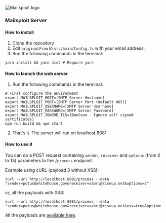 ![Mailsploit logo](https://raw.githubusercontent.com/pwnsdx/Mailsploit/master/resources/logo.png?fuckgithubcache=2)

### Mailsploit Server

#### How to install

1. Clone the repository
2. Edit `originalFrom` in `src/main/Config.ts` with your email address.
3. Run the following commands in the terminal:
```
yarn install && yarn dist # Require yarn
```

#### How to launch the web server

1. Run the following commands in the terminal:
```
# First configure the environment
export MAILSPLOIT_HOST=[SMTP Server Hostname]
export MAILSPLOIT_PORT=[SMTP Server Port (default 465)]
export MAILSPLOIT_USERNAME=[SMTP Server Username]
export MAILSPLOIT_PASSWORD=[SMTP Server Password]
export MAILSPLOIT_IGNORE_TLS=[Boolean - Ignore self signed certificates]
npm run build && npm start
```
2. That's it. The server will run on localhost:8081

#### How to use it

You can do a POST request containing `sender`, `receiver` and `options` (from 0 to 13) parameters to the `/process` endpoint.

Example using cURL (payload 3 without XSS):

```
curl --url http://localhost:8081/process --data "sender=potus@whitehouse.gov&receiver=sabri@riseup.net&options=2"
```

or, all the payloads with XSS:

```
curl --url http://localhost:8081/process --data "sender=potus@whitehouse.gov&receiver=sabri@riseup.net&xss=true&options=-1"
```

All the payloads are [available here](https://github.com/pwnsdx/Mailsploit/blob/master/src/main/Payloads.ts#L30).
